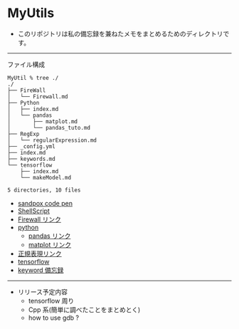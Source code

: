 # MyUtils

- このリポジトリは私の備忘録を兼ねたメモをまとめるためのディレクトリです。

---

ファイル構成

```shell
MyUtil % tree ./
./
├── FireWall
│   └── Firewall.md
├── Python
│   ├── index.md
│   └── pandas
│       ├── matplot.md
│       └── pandas_tuto.md
├── RegExp
│   └── regularExpression.md
├── _config.yml
├── index.md
├── keywords.md
└── tensorflow
    ├── index.md
    └── makeModel.md

5 directories, 10 files
```

- [sandpox code pen](sandbox)
- [ShellScript](ShellScript)
- [Firewall リンク](FireWall/Firewall)
- [python](Python)
  - [pandas リンク](Python/pandas/pandas_tuto)
  - [matplot リンク](Python/pandas/matplot)
- [正規表現リンク](RegExp/regularExpression)
- [tensorflow](tensorflow)
- [keyword 備忘録](keywords)

---

- リリース予定内容
  - tensorflow 周り
  - Cpp 系(簡単に調べたことをまとめとく)
  - how to use gdb ?
